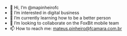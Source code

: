 - 👋 Hi, I’m @mapinheirofc
- 👀 I’m interested in digital business
- 🌱 I’m currently learning how to be a better person
- 💞️ I’m looking to collaborate on the FoxBit mobile team
- 📫 How to reach me: mateus.pinheiro@fcamara.com.br
